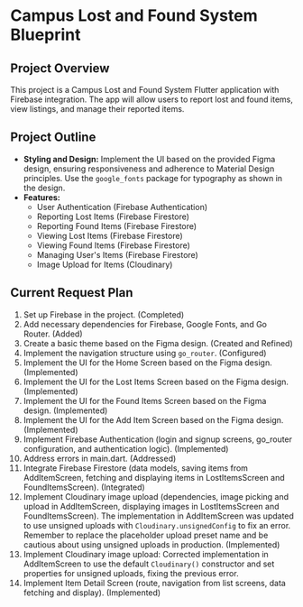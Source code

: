 # Campus Lost and Found System Blueprint

## Project Overview

This project is a Campus Lost and Found System Flutter application with Firebase integration. The app will allow users to report lost and found items, view listings, and manage their reported items.

## Project Outline

*   **Styling and Design:** Implement the UI based on the provided Figma design, ensuring responsiveness and adherence to Material Design principles. Use the `google_fonts` package for typography as shown in the design.
*   **Features:**
    *   User Authentication (Firebase Authentication)
    *   Reporting Lost Items (Firebase Firestore)
    *   Reporting Found Items (Firebase Firestore)
    *   Viewing Lost Items (Firebase Firestore)
    *   Viewing Found Items (Firebase Firestore)
    *   Managing User's Items (Firebase Firestore)
    *   Image Upload for Items (Cloudinary)

## Current Request Plan
1. Set up Firebase in the project. (Completed)
2. Add necessary dependencies for Firebase, Google Fonts, and Go Router. (Added)
3. Create a basic theme based on the Figma design. (Created and Refined)
4. Implement the navigation structure using `go_router`. (Configured)
5. Implement the UI for the Home Screen based on the Figma design. (Implemented)
6. Implement the UI for the Lost Items Screen based on the Figma design. (Implemented)
7. Implement the UI for the Found Items Screen based on the Figma design. (Implemented)
8. Implement the UI for the Add Item Screen based on the Figma design. (Implemented)
9. Implement Firebase Authentication (login and signup screens, go_router configuration, and authentication logic). (Implemented)
10. Address errors in main.dart. (Addressed)
11. Integrate Firebase Firestore (data models, saving items from AddItemScreen, fetching and displaying items in LostItemsScreen and FoundItemsScreen). (Integrated)
12. Implement Cloudinary image upload (dependencies, image picking and upload in AddItemScreen, displaying images in LostItemsScreen and FoundItemsScreen). The implementation in AddItemScreen was updated to use unsigned uploads with `Cloudinary.unsignedConfig` to fix an error. Remember to replace the placeholder upload preset name and be cautious about using unsigned uploads in production. (Implemented)
13. Implement Cloudinary image upload: Corrected implementation in AddItemScreen to use the default `Cloudinary()` constructor and set properties for unsigned uploads, fixing the previous error.
14. Implement Item Detail Screen (route, navigation from list screens, data fetching and display). (Implemented)